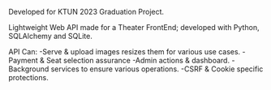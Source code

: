 Developed for KTUN 2023 Graduation Project.

Lightweight Web API made for a Theater FrontEnd; developed with Python, SQLAlchemy and SQLite.

API Can:
  -Serve & upload images resizes them for various use cases.
  -Payment & Seat selection assurance
  -Admin actions & dashboard.
  -Background services to ensure various operations.
  -CSRF & Cookie specific protections.
  
